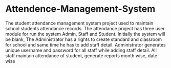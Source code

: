 # Attendence-Management-System
The student attendance management system project used to maintain school students attendance records. The attendance project has three user module for run the system Admin, Staff and Student. Initially the system will be blank, The Administrator has a rights to create standard and classroom for school and same time he has to add staff detail. Administrator generates unique username and password for all staff while adding staff detail. All staff maintain attendance of student, generate reports month wise, date wise
